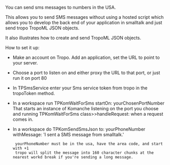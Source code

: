 You can send sms messages to numbers in the USA. 


This allows you to send SMS messages without using a hosted script which allows you to develop the back end of your application in smalltalk and just send tropo TropoML JSON objects.  


It also illustrates how to create and send TropoML JSON objects.  

How to set it up:


- Make an account on Tropo.  Add an application, set the URL to point to your server.  

-  Choose a port to listen on and either proxy the URL to that port, or just run it on port 80

- In TPSmsService enter your Sms service token from tropo in the tropoToken method.

-  In a workspace run TPKomWaitForSms startOn: yourChosenPortNumber
	That starts an instance of Komanche listening on the port you choose and running TPKomWaitForSms class>>handleRequest: 
	when a request comes in.  


-  In a workspace do
		TPKomSendSmsJson  to: yourPhoneNumber withMessage: 'I sent a SMS message from smalltalk.'
		
		yourPhoneNumber must be in the usa, have the area code, and start with +1
		tropo will split the message into 160 character chunks at the nearest workd break if you're sending a long message.